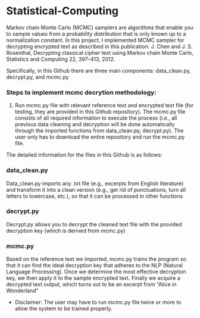 # Statistical-Computing

Markov chain Monte Carlo (MCMC) samplers are algorithms that enable you to sample values from a probability distribution that is only known up to a normalization constant. In this project, I implemented MCMC sampler for decrypting encrypted text as described in this publication: J. Chen and J. S. Rosenthal, Decrypting classical cipher text using Markov chain Monte Carlo, Statistics and Computing 22, 397–413, 2012.

Specifically, in this Github there are three main components: data_clean.py, decrypt.py, and mcmc.py

### Steps to implement mcmc decrytion methodology:
1. Run mcmc.py file with relevant reference text and encrypted text file (for testing, they are provided in this Github repository). The mcmc.py file consists of all required information to execute the process (i.e., all previous data cleaning and decryption will be done automatically through the imported functions from data_clean.py, decrypt.py). The user only has to download the entire repository and run the mcmc.py file.

The detailed information for the files in this Github is as follows: 

### data_clean.py
Data_clean.py imports any .txt file (e.g., excerpts from English literature) and transform it into a clean version (e.g., get rid of punctuations, turn all letters to lowercase, etc.), so that it can be processed in other functions

### decrypt.py
Decrypt.py allows you to decrypt the cleaned text file with the provided decryption key (which is derived from mcmc.py)

### mcmc.py
Based on the reference text we imported, mcmc.py trains the program so that it can find the ideal decryption key that adheres to the NLP (Natural Language Processing). Once we determine the most effective decryption key, we then apply it to the sample encrypted text. Finally we acquire a decrypted text output, which turns out to be an excerpt from "Alice in Wonderland"

* Disclaimer: The user may have to run mcmc.py file twice or more to allow the system to be trained properly.
